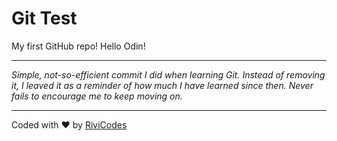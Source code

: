 # Git Test

My first GitHub repo!
Hello Odin!

---

_Simple, not-so-efficient commit I did when learning Git. Instead of removing it, I leaved it as a reminder of how much I have learned since then. Never fails to encourage me to keep moving on._

---

Coded with ❤️ by [RiviCodes](https://github.com/RiviCodes)
